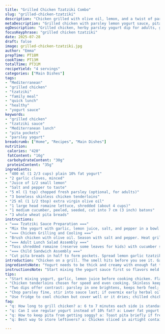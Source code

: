 ```yaml
---
title: "Grilled Chicken Tzatziki Combo"
slug: "grilled-chicken-tzatziki"
description: "Chicken grilled with olive oil, lemon, and a twist of parsley replaces dill in the yogurt garlic sauce. Pita transforms into sandwich pockets and layered salads. Fresh cucumbers sliced thicker. Romaine chopped and kept leafy for kids. Prep under 20 minutes, cook close to quarter-hour. Adults get parsley tzatziki, family gets simple garlic lemon version. Lunchbox split into salad or sandwich mode. Warm chicken cooled before slicing. Quick assembly with fresh crisp veggies. Two dips included. Meals without nuts or eggs, simple ingredients, flexible for kid-friendly or grown-up palates."
metaDescription: "Grilled chicken with parsley lemon yogurt sauce, pita pockets or salads. Quick prep, fresh cucumbers, romaine, kid-friendly and adult-friendly versions in one meal."
ogDescription: "Grilled chicken, herby parsley yogurt dip for adults, garlic lemon tzatziki for kids. Pita pockets or salads with crisp romaine and cucumber sticks. Simple, fresh, flexible."
focusKeyphrase: "grilled chicken tzatziki"
date: 2025-07-28
draft: false
image: grilled-chicken-tzatziki.jpg
author: "Emma"
prepTime: PT18M
cookTime: PT13M
totalTime: PT31M
recipeYield: "4 servings"
categories: ["Main Dishes"]
tags:
- "Mediterranean"
- "grilled chicken"
- "tzatziki"
- "family meal"
- "quick lunch"
- "healthy"
- "yogurt sauce"
keywords:
- "grilled chicken"
- "tzatziki sauce"
- "Mediterranean lunch"
- "pita pockets"
- "parsley yogurt"
breadcrumb: ["Home", "Recipes", "Main Dishes"]
nutrition: 
 calories: "420"
 fatContent: "16g"
 carbohydrateContent: "30g"
 proteinContent: "35g"
ingredients:
- "400 ml (1 2/3 cups) plain 10% fat yogurt"
- "2 garlic cloves, minced"
- "Juice of 1/2 small lemon"
- "Salt and pepper to taste"
- "5 ml (1 tsp) chopped fresh parsley (optional, for adults)"
- "3 boneless skinless chicken tenderloins"
- "25 ml (1 1/2 tbsp) extra virgin olive oil"
- "1 large head romaine lettuce, shredded (about 4 cups)"
- "1 medium cucumber, peeled, seeded, cut into 7 cm (3 inch) batons"
- "3 whole wheat pita breads"
instructions:
- "=== Tzatziki Sauce Preparation ==="
- "Mix the yogurt with garlic, lemon juice, salt, and pepper in a bowl. Divide into two portions. Stir chopped parsley into one bowl for adults. Set both aside."
- "=== Chicken Grilling and Cooling ==="
- "Brush chicken with olive oil. Season with salt and pepper. Heat grill pan or barbecue. Cook chicken for about 6 to 7 minutes each side until cooked through. Remove and let cool fully covered in fridge."
- "=== Adult Lunch Salad Assembly ==="
- "Toss shredded romaine (reserve some leaves for kids) with cucumber slices and sliced chilled chicken in a bowl. Add parsley tzatziki just before serving. Serve with pita wedges."
- "=== Child Sandwich Assembly ==="
- "Cut pita breads in half to form pockets. Spread lemon garlic tzatziki inside each. Fill with sliced chicken and reserved romaine leaves. Serve with cucumber sticks and extra tzatziki for dip."
introduction: "Chicken on a grill. The smell hits before you see it. Garlicky yogurt sauce with lemon tang. Fresh crisp cucumbers ready to snap. Romaine torn roughly, not too fine. A quick switch – parsley swaps dill for herbal buzz. Kids get the classic mild version, adults get a little lift. Pita breaks apart, perfect for a pocket or salad side. Cook just enough, no drying. Chicken rests before sliced – juicy. 30 minutes tops, no fuss. Dip on the side or mixed in, your call. Lunch prepped. Leftovers free for reheat or chill. Family meals, just split roles and tastes. Easy to pack, easy to eat. Crunchy, fresh, sharp, and soft all in one."
ingredientsNote: "Yogurt needs to be thick and creamy with enough fat to handle the lemon's bite. Garlic can't be raw strong—mince finely or press it down for mild flavor. Parsley as a dill substitute brightens but stays fresh and green. Using whole wheat pita adds a good heartiness, balance carbohydrate slow release. Cucumbers peeled and deseeded reduce bitterness and add crunch. Olive oil quality counts for grilling—extra virgin for that aroma. Chicken tenderloins make cooking faster and more uniform, skin off to keep things lean. Romaine's fresh crunch is key, avoid limp leaves. Adjust lemon juice by taste for perfect zing without overpowering sauce."
instructionsNote: "Start mixing the yogurt sauce first so flavors meld while chicken cooks. Divide sauce early, then add parsley only to adult portion so kids keep simpler flavors. Olive oil brushed on chicken locks moisture, seasoning goes both sides, grill hot for sear marks inside and out. Resting chicken wrapped or covered essential to keep juices in. Cool chicken before slicing to prevent drying out during assembly. For salads, toss all but sauce early to keep leaves crisp, add dressings just before eating. Pita sliced into halves easier for kids but adults may prefer a salad plus pita wedges. Serve cucumber sticks arranged separately with sauce as dip option—adds fresh texture. Prep steps designed for lunchboxes but suitable for dinner plates too."
tips:
- "Start mixing yogurt, garlic, lemon juice before cooking chicken. Flavors meld while chicken grills. Divide sauce early to keep kid and adult flavors distinct. Parsley only on grown-up portion. Use thick yogurt with enough fat to avoid curdling. Garlic minced fine avoids harsh bite. Lemon juice amount tweak for zing but not sour. Cool chicken fully covered before slicing; keeps juices locked. Brush chicken evenly with olive oil; hot grill sears, keeps moist. Whole wheat pita adds chew, carbs release slowly. Peel and deseed cucumbers; bitterness drops, crunch stays."
- "Chicken tenderloins chosen for speed and even cooking. Skinless keeps lean but watch for drying. Grill 6-7 min per side, no flipping too early. Rest chicken on covered tray, fridge or room temp depending on time; slicing hot chicken wrings juices out. Romaine shredded but keep some bigger leaves for kids’ pockets. Toss romaine and cucumber early but add tzatziki last minute so leaves remain crisp. Pita halves fit smaller hands better, adult salad plus pita wedges suits grown-ups. Olive oil quality matters – extra virgin for aroma; dull oil loses punch when grilled."
- "Two dips offer contrast: parsley in one brightens, keeps herb feel; lemon garlic mild for kids avoids strong herb flavors. Both use same yogurt base, no eggs/nuts, reduces allergy risk. Prep steps built for lunchboxes or plates. Keep cucumber spears on side for crunch, fresh bite. Use leftover chicken cold for fast assembly next day. Salad mode suits folks wanting something lighter. Sandwich pockets hand-held, neat for kids. Timing: total 30 mins tops. Midway first step set before chicken hits grill."
- "Chop parsley fine, stir into sauce last; if overmix early herbal oils fade. Salt and pepper both on chicken and sauce; layers of seasoning. Lemon juice in sauce rather than chicken prevents drying. Pita breads toasted briefly if desired, adds warmth and slight crunch but skip if very fresh pita used. For kids, simple garlic lemon tzatziki avoids herb bitterness. Slice chicken thin so easier bite, avoid choking issue for little ones. Romaine leaves need crunch checks; limp or watery ruins texture balance. Cucumber batons about 3 inch long; easy to hold and dip."
- "Use fridge to cool chicken but cover well or it dries; chilled chicken slices better too. Keep leftover tzatziki refrigerated separately, lasts 2-3 days max; avoid metal bowls with yogurt. When plating adult salads toss with parsley tzatziki just before eating to prevent leaf sogginess. Total carbs from pita and cucumber balanced by fat and protein in chicken and yogurt. Garlic strong but mellow if minced finely or pressed; raw chunks too sharp. Pita sizing matters: half pita fits kid’s hand, whole or wedges for adults who prefer salad style. Olive oil on chicken both for flavor, grilling moisture seal."
faq:
- "q: How long to grill chicken? a: 6 to 7 minutes each side is standard. Depends on thickness. Tenderloins cook quicker than breasts. Hot grill crucial. Don’t poke or press down; juices stay inside. Rest chicken covered 5-10 mins after. Slicing hot dries meat fast."
- "q: Can I use regular yogurt instead of 10% fat? a: Lower fat yogurt thins sauce; lemon can curdle it. If using low fat, mix slowly, watch for lumps. Full fat yogurt better creamy texture, holds lemon acidity. Alternatives could be Greek-style or strained yogurt. Avoid watery styles."
- "q: How to keep pita from getting soggy? a: Toast pita briefly if fresh, helps form barrier but not required. Spread tzatziki just before assembly. Fill pockets with dry ingredients first like lettuce and chicken, sauces last. Keep sauce on side for dipping if preferred. Use whole wheat pita for sturdiness."
- "q: Best way to store leftovers? a: Chicken sliced in airtight container fridge 3-4 days. Tzatziki separated, covered well fridge 2-3 days max; yogurt can separate so stir before reuse. Pita stored separately wrapped, warms better later. Romaine salads best eaten same day, leaves go limp."

---
```

